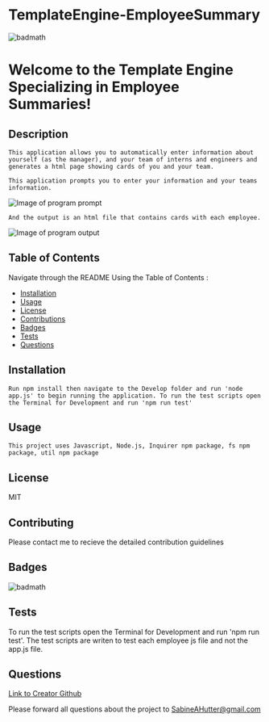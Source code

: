 # TemplateEngine-EmployeeSummary
  ![badmath](https://img.shields.io/badge/license-MIT-green)

  # Welcome to the Template Engine Specializing in Employee Summaries!  

  ## Description
    This application allows you to automatically enter information about yourself (as the manager), and your team of interns and engineers and generates a html page showing cards of you and your team.

    This application prompts you to enter your information and your teams information. 
   ![Image of program prompt](https://sabinehutter.github.io/Template_Engine-Employee_Summary/readme-images/readme-prompts.png)

    And the output is an html file that contains cards with each employee. 
   ![Image of program output](https://sabinehutter.github.io/Template_Engine-Employee_Summary/readme-images/readme-output.png)

  ## Table of Contents
  Navigate through the README Using the Table of Contents : 

  * [Installation](#installation)
  * [Usage](#usage)
  * [License](#license)
  * [Contributions](#contributing)
  * [Badges](#badges)
  * [Tests](#tests)
  * [Questions](#questions)

  ## Installation
    Run npm install then navigate to the Develop folder and run 'node app.js' to begin running the application. To run the test scripts open the Terminal for Development and run 'npm run test'

  ## Usage
    This project uses Javascript, Node.js, Inquirer npm package, fs npm package, util npm package

  ## License
  MIT

  ## Contributing
  Please contact me to recieve the detailed contribution guidelines

  ## Badges
  ![badmath](https://img.shields.io/badge/license-MIT-green)
  

  ## Tests
To run the test scripts open the Terminal for Development and run 'npm run test'. The test scripts are writen to test each employee js file and not the app.js file. 

  ## Questions
  [Link to Creator Github](https://github.com/sabinehutter)

  Please forward all questions about the project to [SabineAHutter@gmail.com](SabineAHutter@gmail.com)
  
